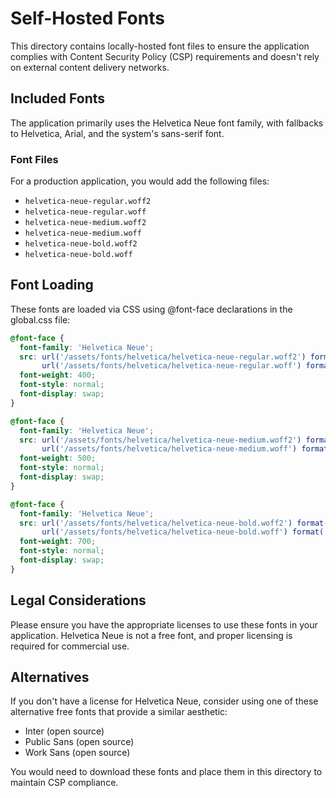 # Self-Hosted Fonts

This directory contains locally-hosted font files to ensure the application complies with Content Security Policy (CSP) requirements and doesn't rely on external content delivery networks.

## Included Fonts

The application primarily uses the Helvetica Neue font family, with fallbacks to Helvetica, Arial, and the system's sans-serif font.

### Font Files
For a production application, you would add the following files:

- `helvetica-neue-regular.woff2`
- `helvetica-neue-regular.woff`
- `helvetica-neue-medium.woff2`
- `helvetica-neue-medium.woff`
- `helvetica-neue-bold.woff2`
- `helvetica-neue-bold.woff`

## Font Loading

These fonts are loaded via CSS using @font-face declarations in the global.css file:

```css
@font-face {
  font-family: 'Helvetica Neue';
  src: url('/assets/fonts/helvetica/helvetica-neue-regular.woff2') format('woff2'),
       url('/assets/fonts/helvetica/helvetica-neue-regular.woff') format('woff');
  font-weight: 400;
  font-style: normal;
  font-display: swap;
}

@font-face {
  font-family: 'Helvetica Neue';
  src: url('/assets/fonts/helvetica/helvetica-neue-medium.woff2') format('woff2'),
       url('/assets/fonts/helvetica/helvetica-neue-medium.woff') format('woff');
  font-weight: 500;
  font-style: normal;
  font-display: swap;
}

@font-face {
  font-family: 'Helvetica Neue';
  src: url('/assets/fonts/helvetica/helvetica-neue-bold.woff2') format('woff2'),
       url('/assets/fonts/helvetica/helvetica-neue-bold.woff') format('woff');
  font-weight: 700;
  font-style: normal;
  font-display: swap;
}
```

## Legal Considerations

Please ensure you have the appropriate licenses to use these fonts in your application. Helvetica Neue is not a free font, and proper licensing is required for commercial use.

## Alternatives

If you don't have a license for Helvetica Neue, consider using one of these alternative free fonts that provide a similar aesthetic:

- Inter (open source)
- Public Sans (open source)
- Work Sans (open source)

You would need to download these fonts and place them in this directory to maintain CSP compliance.